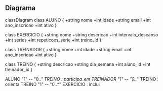 ## Diagrama

classDiagram
class ALUNO {
    +string nome
    +int idade
    +string email
    +int ano_inscricao
    +int ativo
}

class EXERCICIO {
    +string nome
    +string descricao
    +int intervalo_descanso
    +int series
    +int repeticoes_serie
    +int treino_id
}

class TREINADOR {
    +string nome
    +int idade
    +string email
    +int ano_inscricao
    +int ativo
}

class TREINO {
    +string descricao
    +string dia_semana
    +int aluno_id
    +int treinador_id
}

ALUNO "1" -- "0..*" TREINO : participa_em
TREINADOR "1" -- "0..*" TREINO : orienta
TREINO "1" -- "0..*" EXERCICIO : inclui